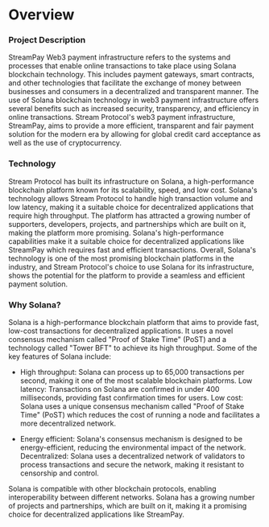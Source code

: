 # Overview

### Project Description

StreamPay Web3 payment infrastructure refers to the systems and processes that enable online transactions to take place using Solana blockchain technology. This includes payment gateways, smart contracts, and other technologies that facilitate the exchange of money between businesses and consumers in a decentralized and transparent manner. The use of Solana blockchain technology in web3 payment infrastructure offers several benefits such as increased security, transparency, and efficiency in online transactions. Stream Protocol's web3 payment infrastructure, StreamPay, aims to provide a more efficient, transparent and fair payment solution for the modern era by allowing for global credit card acceptance as well as the use of cryptocurrency.

### Technology

Stream Protocol has built its infrastructure on Solana, a high-performance blockchain platform known for its scalability, speed, and low cost. Solana's technology allows Stream Protocol to handle high transaction volume and low latency, making it a suitable choice for decentralized applications that require high throughput. The platform has attracted a growing number of supporters, developers, projects, and partnerships which are built on it, making the platform more promising. Solana's high-performance capabilities make it a suitable choice for decentralized applications like StreamPay which requires fast and efficient transactions. Overall, Solana's technology is one of the most promising blockchain platforms in the industry, and Stream Protocol's choice to use Solana for its infrastructure, shows the potential for the platform to provide a seamless and efficient payment solution.

### Why Solana?

Solana is a high-performance blockchain platform that aims to provide fast, low-cost transactions for decentralized applications. It uses a novel consensus mechanism called "Proof of Stake Time" (PoST) and a technology called "Tower BFT" to achieve its high throughput. Some of the key features of Solana include:

- High throughput: Solana can process up to 65,000 transactions per second, making it one of the most scalable blockchain platforms.
Low latency: Transactions on Solana are confirmed in under 400 milliseconds, providing fast confirmation times for users.
Low cost: Solana uses a unique consensus mechanism called "Proof of Stake Time" (PoST) which reduces the cost of running a node and facilitates a more decentralized network.

- Energy efficient: Solana's consensus mechanism is designed to be energy-efficient, reducing the environmental impact of the network.
Decentralized: Solana uses a decentralized network of validators to process transactions and secure the network, making it resistant to censorship and control.

Solana is compatible with other blockchain protocols, enabling interoperability between different networks.
Solana has a growing number of projects and partnerships, which are built on it, making it a promising choice for decentralized applications like StreamPay.
